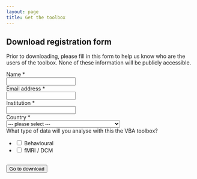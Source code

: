 ```yaml
---
layout: page
title: Get the toolbox
---
```


<h2>Download registration form</h2>

Prior to downloading, please fill in this form to help us know who are the users of the toolbox. None of these information will be publicly accessible.

<script type="text/javascript">var submitted=false;</script>
<iframe name="hidden_iframe" id="hidden_iframe"
style="display:none;" onload="if(submitted)
{window.location='{{ site.baseurl }}/download-registered';}"></iframe>
<form action="https://docs.google.com/forms/d/1nvk63h4PCe8Gu8zBMUOOiTQG5HQIb3Z33hcxxaWk2Jc/formResponse" method="post"
target="hidden_iframe" onsubmit="submitted=true;">



<label class="ss-q-item-label" for="entry_137102366">
    <div class="ss-q-title">
        Name
        <span class="ss-required-asterisk">*</span>
    </div>
</label>

<input type="text" name="entry.137102366" value="" class="ss-q-short" id="entry_137102366" dir="auto" aria-label="Name" aria-required="true" required="">



<label class="ss-q-item-label" for="entry_881150464">
    <div class="ss-q-title">
        Email address
        <span class="ss-required-asterisk">*</span>
    </div>
</label>

<input type="text" name="entry.881150464" value="" class="ss-q-short" id="entry_881150464" dir="auto" aria-label="Email address  " aria-required="true" required="" title="">



<label class="ss-q-item-label" for="entry_225132995">
    <div class="ss-q-title">
        Institution
        <span class="ss-required-asterisk">*</span>
    </div>
</label>

<input type="text" name="entry.225132995" value="" class="ss-q-short" id="entry_225132995" dir="auto" aria-label="Institution  " aria-required="true" required="" title="">


<div class="ss-q-container">
<label class="ss-q-item-label" for="entry_2020366401">
    <div class="ss-q-title">
        Country
        <span class="ss-required-asterisk">*</span>
    </div>
</label>


<select name="entry.2020366401" class="ss-q-short" id="entry_2020366401" dir="auto" aria-label="Country" aria-required="true" required="" title="">
	<option value="">  --- please select --- </option>
	<option value="AF">Afghanistan</option>
	<option value="AX">Åland Islands</option>
	<option value="AL">Albania</option>
	<option value="DZ">Algeria</option>
	<option value="AS">American Samoa</option>
	<option value="AD">Andorra</option>
	<option value="AO">Angola</option>
	<option value="AI">Anguilla</option>
	<option value="AQ">Antarctica</option>
	<option value="AG">Antigua and Barbuda</option>
	<option value="AR">Argentina</option>
	<option value="AM">Armenia</option>
	<option value="AW">Aruba</option>
	<option value="AU">Australia</option>
	<option value="AT">Austria</option>
	<option value="AZ">Azerbaijan</option>
	<option value="BS">Bahamas</option>
	<option value="BH">Bahrain</option>
	<option value="BD">Bangladesh</option>
	<option value="BB">Barbados</option>
	<option value="BY">Belarus</option>
	<option value="BE">Belgium</option>
	<option value="BZ">Belize</option>
	<option value="BJ">Benin</option>
	<option value="BM">Bermuda</option>
	<option value="BT">Bhutan</option>
	<option value="BO">Bolivia, Plurinational State of</option>
	<option value="BQ">Bonaire, Sint Eustatius and Saba</option>
	<option value="BA">Bosnia and Herzegovina</option>
	<option value="BW">Botswana</option>
	<option value="BV">Bouvet Island</option>
	<option value="BR">Brazil</option>
	<option value="IO">British Indian Ocean Territory</option>
	<option value="BN">Brunei Darussalam</option>
	<option value="BG">Bulgaria</option>
	<option value="BF">Burkina Faso</option>
	<option value="BI">Burundi</option>
	<option value="KH">Cambodia</option>
	<option value="CM">Cameroon</option>
	<option value="CA">Canada</option>
	<option value="CV">Cape Verde</option>
	<option value="KY">Cayman Islands</option>
	<option value="CF">Central African Republic</option>
	<option value="TD">Chad</option>
	<option value="CL">Chile</option>
	<option value="CN">China</option>
	<option value="CX">Christmas Island</option>
	<option value="CC">Cocos (Keeling) Islands</option>
	<option value="CO">Colombia</option>
	<option value="KM">Comoros</option>
	<option value="CG">Congo</option>
	<option value="CD">Congo, the Democratic Republic of the</option>
	<option value="CK">Cook Islands</option>
	<option value="CR">Costa Rica</option>
	<option value="CI">Côte d'Ivoire</option>
	<option value="HR">Croatia</option>
	<option value="CU">Cuba</option>
	<option value="CW">Curaçao</option>
	<option value="CY">Cyprus</option>
	<option value="CZ">Czech Republic</option>
	<option value="DK">Denmark</option>
	<option value="DJ">Djibouti</option>
	<option value="DM">Dominica</option>
	<option value="DO">Dominican Republic</option>
	<option value="EC">Ecuador</option>
	<option value="EG">Egypt</option>
	<option value="SV">El Salvador</option>
	<option value="GQ">Equatorial Guinea</option>
	<option value="ER">Eritrea</option>
	<option value="EE">Estonia</option>
	<option value="ET">Ethiopia</option>
	<option value="FK">Falkland Islands (Malvinas)</option>
	<option value="FO">Faroe Islands</option>
	<option value="FJ">Fiji</option>
	<option value="FI">Finland</option>
	<option value="FR">France</option>
	<option value="GF">French Guiana</option>
	<option value="PF">French Polynesia</option>
	<option value="TF">French Southern Territories</option>
	<option value="GA">Gabon</option>
	<option value="GM">Gambia</option>
	<option value="GE">Georgia</option>
	<option value="DE">Germany</option>
	<option value="GH">Ghana</option>
	<option value="GI">Gibraltar</option>
	<option value="GR">Greece</option>
	<option value="GL">Greenland</option>
	<option value="GD">Grenada</option>
	<option value="GP">Guadeloupe</option>
	<option value="GU">Guam</option>
	<option value="GT">Guatemala</option>
	<option value="GG">Guernsey</option>
	<option value="GN">Guinea</option>
	<option value="GW">Guinea-Bissau</option>
	<option value="GY">Guyana</option>
	<option value="HT">Haiti</option>
	<option value="HM">Heard Island and McDonald Islands</option>
	<option value="VA">Holy See (Vatican City State)</option>
	<option value="HN">Honduras</option>
	<option value="HK">Hong Kong</option>
	<option value="HU">Hungary</option>
	<option value="IS">Iceland</option>
	<option value="IN">India</option>
	<option value="ID">Indonesia</option>
	<option value="IR">Iran, Islamic Republic of</option>
	<option value="IQ">Iraq</option>
	<option value="IE">Ireland</option>
	<option value="IM">Isle of Man</option>
	<option value="IL">Israel</option>
	<option value="IT">Italy</option>
	<option value="JM">Jamaica</option>
	<option value="JP">Japan</option>
	<option value="JE">Jersey</option>
	<option value="JO">Jordan</option>
	<option value="KZ">Kazakhstan</option>
	<option value="KE">Kenya</option>
	<option value="KI">Kiribati</option>
	<option value="KP">Korea, Democratic People's Republic of</option>
	<option value="KR">Korea, Republic of</option>
	<option value="KW">Kuwait</option>
	<option value="KG">Kyrgyzstan</option>
	<option value="LA">Lao People's Democratic Republic</option>
	<option value="LV">Latvia</option>
	<option value="LB">Lebanon</option>
	<option value="LS">Lesotho</option>
	<option value="LR">Liberia</option>
	<option value="LY">Libya</option>
	<option value="LI">Liechtenstein</option>
	<option value="LT">Lithuania</option>
	<option value="LU">Luxembourg</option>
	<option value="MO">Macao</option>
	<option value="MK">Macedonia, the former Yugoslav Republic of</option>
	<option value="MG">Madagascar</option>
	<option value="MW">Malawi</option>
	<option value="MY">Malaysia</option>
	<option value="MV">Maldives</option>
	<option value="ML">Mali</option>
	<option value="MT">Malta</option>
	<option value="MH">Marshall Islands</option>
	<option value="MQ">Martinique</option>
	<option value="MR">Mauritania</option>
	<option value="MU">Mauritius</option>
	<option value="YT">Mayotte</option>
	<option value="MX">Mexico</option>
	<option value="FM">Micronesia, Federated States of</option>
	<option value="MD">Moldova, Republic of</option>
	<option value="MC">Monaco</option>
	<option value="MN">Mongolia</option>
	<option value="ME">Montenegro</option>
	<option value="MS">Montserrat</option>
	<option value="MA">Morocco</option>
	<option value="MZ">Mozambique</option>
	<option value="MM">Myanmar</option>
	<option value="NA">Namibia</option>
	<option value="NR">Nauru</option>
	<option value="NP">Nepal</option>
	<option value="NL">Netherlands</option>
	<option value="NC">New Caledonia</option>
	<option value="NZ">New Zealand</option>
	<option value="NI">Nicaragua</option>
	<option value="NE">Niger</option>
	<option value="NG">Nigeria</option>
	<option value="NU">Niue</option>
	<option value="NF">Norfolk Island</option>
	<option value="MP">Northern Mariana Islands</option>
	<option value="NO">Norway</option>
	<option value="OM">Oman</option>
	<option value="PK">Pakistan</option>
	<option value="PW">Palau</option>
	<option value="PS">Palestinian Territory, Occupied</option>
	<option value="PA">Panama</option>
	<option value="PG">Papua New Guinea</option>
	<option value="PY">Paraguay</option>
	<option value="PE">Peru</option>
	<option value="PH">Philippines</option>
	<option value="PN">Pitcairn</option>
	<option value="PL">Poland</option>
	<option value="PT">Portugal</option>
	<option value="PR">Puerto Rico</option>
	<option value="QA">Qatar</option>
	<option value="RE">Réunion</option>
	<option value="RO">Romania</option>
	<option value="RU">Russian Federation</option>
	<option value="RW">Rwanda</option>
	<option value="BL">Saint Barthélemy</option>
	<option value="SH">Saint Helena, Ascension and Tristan da Cunha</option>
	<option value="KN">Saint Kitts and Nevis</option>
	<option value="LC">Saint Lucia</option>
	<option value="MF">Saint Martin (French part)</option>
	<option value="PM">Saint Pierre and Miquelon</option>
	<option value="VC">Saint Vincent and the Grenadines</option>
	<option value="WS">Samoa</option>
	<option value="SM">San Marino</option>
	<option value="ST">Sao Tome and Principe</option>
	<option value="SA">Saudi Arabia</option>
	<option value="SN">Senegal</option>
	<option value="RS">Serbia</option>
	<option value="SC">Seychelles</option>
	<option value="SL">Sierra Leone</option>
	<option value="SG">Singapore</option>
	<option value="SX">Sint Maarten (Dutch part)</option>
	<option value="SK">Slovakia</option>
	<option value="SI">Slovenia</option>
	<option value="SB">Solomon Islands</option>
	<option value="SO">Somalia</option>
	<option value="ZA">South Africa</option>
	<option value="GS">South Georgia and the South Sandwich Islands</option>
	<option value="SS">South Sudan</option>
	<option value="ES">Spain</option>
	<option value="LK">Sri Lanka</option>
	<option value="SD">Sudan</option>
	<option value="SR">Suriname</option>
	<option value="SJ">Svalbard and Jan Mayen</option>
	<option value="SZ">Swaziland</option>
	<option value="SE">Sweden</option>
	<option value="CH">Switzerland</option>
	<option value="SY">Syrian Arab Republic</option>
	<option value="TW">Taiwan, Province of China</option>
	<option value="TJ">Tajikistan</option>
	<option value="TZ">Tanzania, United Republic of</option>
	<option value="TH">Thailand</option>
	<option value="TL">Timor-Leste</option>
	<option value="TG">Togo</option>
	<option value="TK">Tokelau</option>
	<option value="TO">Tonga</option>
	<option value="TT">Trinidad and Tobago</option>
	<option value="TN">Tunisia</option>
	<option value="TR">Turkey</option>
	<option value="TM">Turkmenistan</option>
	<option value="TC">Turks and Caicos Islands</option>
	<option value="TV">Tuvalu</option>
	<option value="UG">Uganda</option>
	<option value="UA">Ukraine</option>
	<option value="AE">United Arab Emirates</option>
	<option value="GB">United Kingdom</option>
	<option value="US">United States</option>
	<option value="UM">United States Minor Outlying Islands</option>
	<option value="UY">Uruguay</option>
	<option value="UZ">Uzbekistan</option>
	<option value="VU">Vanuatu</option>
	<option value="VE">Venezuela, Bolivarian Republic of</option>
	<option value="VN">Viet Nam</option>
	<option value="VG">Virgin Islands, British</option>
	<option value="VI">Virgin Islands, U.S.</option>
	<option value="WF">Wallis and Futuna</option>
	<option value="EH">Western Sahara</option>
	<option value="YE">Yemen</option>
	<option value="ZM">Zambia</option>
	<option value="ZW">Zimbabwe</option>
</select>
</div>



<label class="ss-q-item-label" for="entry_268375085">
    <div class="ss-q-title">What type of data will you analyse with this the VBA toolbox?</div>
</label>

<ul class="ss-choices" role="group">
    <li class="ss-choice-item">
            <input type="checkbox" name="entry.1443269083" value="Behavioural" id="group_1443269083_1" role="checkbox" class="ss-q-checkbox">
            <span class="ss-choice-label">Behavioural</span>
    </li>
    <li class="ss-choice-item">
            <input type="checkbox" name="entry.1443269083" value="fMRI / DCM" id="group_1443269083_2" role="checkbox" class="ss-q-checkbox">
            <span class="ss-choice-label">fMRI / DCM</span>
    </li>
</ul>

<input type="hidden" name="draftResponse" value="[,,&quot;8008999962068803936&quot;]">
<input type="hidden" name="pageHistory" value="0">
<input type="hidden" name="fbzx" value="8008999962068803936">

<h2></h2>
<div class="ss-item ss-navigate">
    <input type="submit" name="submit" value="Go to download" id="ss-submit">
</div>


